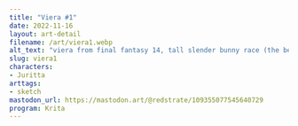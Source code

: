 ```yaml
---
title: "Viera #1"
date: 2022-11-16
layout: art-detail
filename: /art/viera1.webp
alt_text: "viera from final fantasy 14, tall slender bunny race (the best one)"
slug: viera1
characters:
- Juritta
arttags:
- sketch
mastodon_url: https://mastodon.art/@redstrate/109355077545640729
program: Krita
---
```

